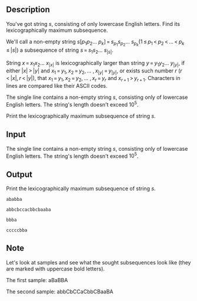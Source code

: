 ## Description

<div><p>You've got string <span class="tex-span"><i>s</i></span>, consisting of only lowercase English letters. Find its lexicographically maximum subsequence.</p><p>We'll call a non-empty string <span class="tex-span"><i>s</i>[<i>p</i><sub class="lower-index">1</sub><i>p</i><sub class="lower-index">2</sub>... <i>p</i><sub class="lower-index"><i>k</i></sub>] = <i>s</i><sub class="lower-index"><i>p</i><sub class="lower-index">1</sub></sub><i>s</i><sub class="lower-index"><i>p</i><sub class="lower-index">2</sub></sub>... <i>s</i><sub class="lower-index"><i>p</i><sub class="lower-index"><i>k</i></sub></sub>(1 ≤ <i>p</i><sub class="lower-index">1</sub> &lt; <i>p</i><sub class="lower-index">2</sub> &lt; ... &lt; <i>p</i><sub class="lower-index"><i>k</i></sub> ≤ |<i>s</i>|)</span> a <span class="tex-font-style-it">subsequence</span> of string <span class="tex-span"><i>s</i> = <i>s</i><sub class="lower-index">1</sub><i>s</i><sub class="lower-index">2</sub>... <i>s</i><sub class="lower-index">|<i>s</i>|</sub></span>.</p><p>String <span class="tex-span"><i>x</i> = <i>x</i><sub class="lower-index">1</sub><i>x</i><sub class="lower-index">2</sub>... <i>x</i><sub class="lower-index">|<i>x</i>|</sub></span> is <span class="tex-font-style-it">lexicographically larger</span> than string <span class="tex-span"><i>y</i> = <i>y</i><sub class="lower-index">1</sub><i>y</i><sub class="lower-index">2</sub>... <i>y</i><sub class="lower-index">|<i>y</i>|</sub></span>, if either <span class="tex-span">|<i>x</i>| &gt; |<i>y</i>|</span> and <span class="tex-span"><i>x</i><sub class="lower-index">1</sub> = <i>y</i><sub class="lower-index">1</sub>, <i>x</i><sub class="lower-index">2</sub> = <i>y</i><sub class="lower-index">2</sub>, ... , <i>x</i><sub class="lower-index">|<i>y</i>|</sub> = <i>y</i><sub class="lower-index">|<i>y</i>|</sub></span>, or exists such number <span class="tex-span"><i>r</i></span> <span class="tex-span">(<i>r</i> &lt; |<i>x</i>|, <i>r</i> &lt; |<i>y</i>|)</span>, that <span class="tex-span"><i>x</i><sub class="lower-index">1</sub> = <i>y</i><sub class="lower-index">1</sub>, <i>x</i><sub class="lower-index">2</sub> = <i>y</i><sub class="lower-index">2</sub>, ... , <i>x</i><sub class="lower-index"><i>r</i></sub> = <i>y</i><sub class="lower-index"><i>r</i></sub></span> and <span class="tex-span"><i>x</i><sub class="lower-index"><i>r</i> + 1</sub> &gt; <i>y</i><sub class="lower-index"><i>r</i> + 1</sub></span>. Characters in lines are compared like their ASCII codes.</p></div><div class="input-specification"><p>The single line contains a non-empty string <span class="tex-span"><i>s</i></span>, consisting only of lowercase English letters. The string's length doesn't exceed <span class="tex-span">10<sup class="upper-index">5</sup></span>.</p></div><div class="output-specification"><p>Print the lexicographically maximum subsequence of string <span class="tex-span"><i>s</i></span>.</p></div>

## Input

<p>The single line contains a non-empty string <span class="tex-span"><i>s</i></span>, consisting only of lowercase English letters. The string's length doesn't exceed <span class="tex-span">10<sup class="upper-index">5</sup></span>.</p>

## Output

<p>Print the lexicographically maximum subsequence of string <span class="tex-span"><i>s</i></span>.</p>





```input1
ababba

```




```input2
abbcbccacbbcbaaba

```




```output1
bbba

```




```output2
cccccbba

```



## Note

<p>Let's look at samples and see what the sought subsequences look like (they are marked with uppercase bold letters).</p><p>The first sample: <span class="tex-font-style-tt">a<span class="tex-font-style-bf">B</span>a<span class="tex-font-style-bf">BBA</span></span></p><p>The second sample: <span class="tex-font-style-tt">abb<span class="tex-font-style-bf">C</span>b<span class="tex-font-style-bf">CC</span>a<span class="tex-font-style-bf">C</span>bb<span class="tex-font-style-bf">CB</span>aa<span class="tex-font-style-bf">BA</span></span></p>
